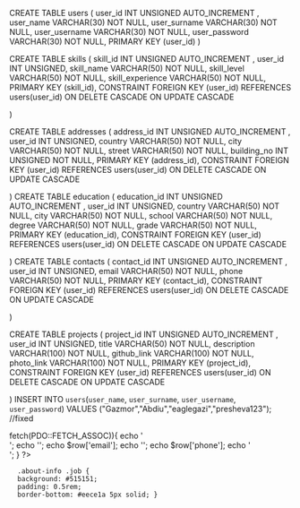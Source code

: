 CREATE TABLE users ( 
    user_id INT UNSIGNED AUTO_INCREMENT ,
    user_name VARCHAR(30) NOT NULL,
    user_surname VARCHAR(30) NOT NULL, 
    user_username VARCHAR(30) NOT NULL,
    user_password VARCHAR(30) NOT NULL, 
    PRIMARY KEY (user_id)
)

CREATE TABLE skills ( 
    skill_id INT UNSIGNED AUTO_INCREMENT ,
    user_id INT UNSIGNED,
    skill_name VARCHAR(50) NOT NULL, 
    skill_level VARCHAR(50) NOT NULL,
    skill_experience VARCHAR(50) NOT NULL,
    PRIMARY KEY (skill_id),
    CONSTRAINT FOREIGN KEY (user_id) REFERENCES users(user_id) ON DELETE CASCADE ON UPDATE CASCADE
    
)


CREATE TABLE addresses ( 
    address_id INT UNSIGNED AUTO_INCREMENT ,
    user_id INT UNSIGNED,
    country VARCHAR(50) NOT NULL, 
    city VARCHAR(50) NOT NULL,
    street VARCHAR(50) NOT NULL,
    building_no INT UNSIGNED NOT NULL,
    PRIMARY KEY (address_id),
    CONSTRAINT FOREIGN KEY (user_id) REFERENCES users(user_id) ON DELETE CASCADE ON UPDATE CASCADE
    
)
CREATE TABLE education ( 
    education_id INT UNSIGNED AUTO_INCREMENT ,
    user_id INT UNSIGNED,
    country VARCHAR(50) NOT NULL, 
    city VARCHAR(50) NOT NULL,
    school VARCHAR(50) NOT NULL,
    degree VARCHAR(50) NOT NULL,
    grade VARCHAR(50) NOT NULL,
    PRIMARY KEY (education_id),
    CONSTRAINT FOREIGN KEY (user_id) REFERENCES users(user_id) ON DELETE CASCADE ON UPDATE CASCADE
    
)
CREATE TABLE contacts ( 
    contact_id INT UNSIGNED AUTO_INCREMENT ,
    user_id INT UNSIGNED,
    email VARCHAR(50) NOT NULL,
    phone VARCHAR(50) NOT NULL,
    PRIMARY KEY (contact_id),
    CONSTRAINT FOREIGN KEY (user_id) REFERENCES users(user_id) ON DELETE CASCADE ON UPDATE CASCADE
    
)

CREATE TABLE projects ( 
    project_id INT UNSIGNED AUTO_INCREMENT ,
    user_id INT UNSIGNED,
    title VARCHAR(50) NOT NULL,
    description VARCHAR(100) NOT NULL,
    github_link VARCHAR(100) NOT NULL,
    photo_link VARCHAR(100) NOT NULL,
    PRIMARY KEY (project_id),
    CONSTRAINT FOREIGN KEY (user_id) REFERENCES users(user_id) ON DELETE CASCADE ON UPDATE CASCADE
    
)
INSERT INTO `users`(`user_name`, `user_surname`, `user_username`, `user_password`) VALUES ("Gazmor","Abdiu","eaglegazi","presheva123"); //fixed









 <?php
      
        while($row = $state->fetch(PDO::FETCH_ASSOC)){
          echo '<div>';
          echo '<span class="text-secondary">';
          echo $row['email'];
          echo '</span>';
          echo  $row['phone']; 
          echo '</div>';
        }
      ?>



      .about-info .job {
      background: #515151;
      padding: 0.5rem;
      border-bottom: #eece1a 5px solid; }